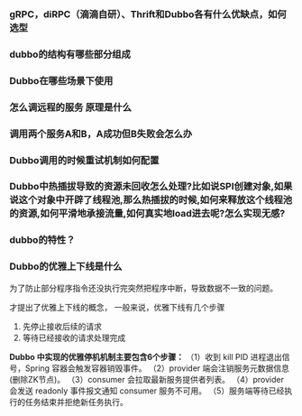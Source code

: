 ### gRPC，diRPC（滴滴自研）、Thrift和Dubbo各有什么优缺点，如何选型





### dubbo的结构有哪些部分组成



### Dubbo在哪些场景下使用



### 怎么调远程的服务 原理是什么



### 调用两个服务A和B，A成功但B失败会怎么办



### Dubbo调用的时候重试机制如何配置



### Dubbo中热插拔导致的资源未回收怎么处理?比如说SPI创建对象,如果说这个对象中开辟了线程池,那么热插拔的时候,如何来释放这个线程池的资源,如何平滑地承接流量,如何真实地load进去呢?怎么实现无感?



### dubbo的特性？



### Dubbo的优雅上下线是什么

为了防止部分程序指令还没执行完突然把程序中断，导致数据不一致的问题。

才提出了优雅上下线的概念， 一般来说，优雅下线有几个步骤

1. 先停止接收后续的请求
2. 等待已经接收的请求处理完成

**Dubbo 中实现的优雅停机机制主要包含6个步骤：**
（1）收到 kill PID 进程退出信号，Spring 容器会触发容器销毁事件。
（2）provider 端会注销服务元数据信息(删除ZK节点)。
（3）consumer 会拉取最新服务提供者列表。
（4）provider 会发送 readonly 事件报文通知 consumer 服务不可用。
（5）服务端等待已经执行的任务结束并拒绝新任务执行。
